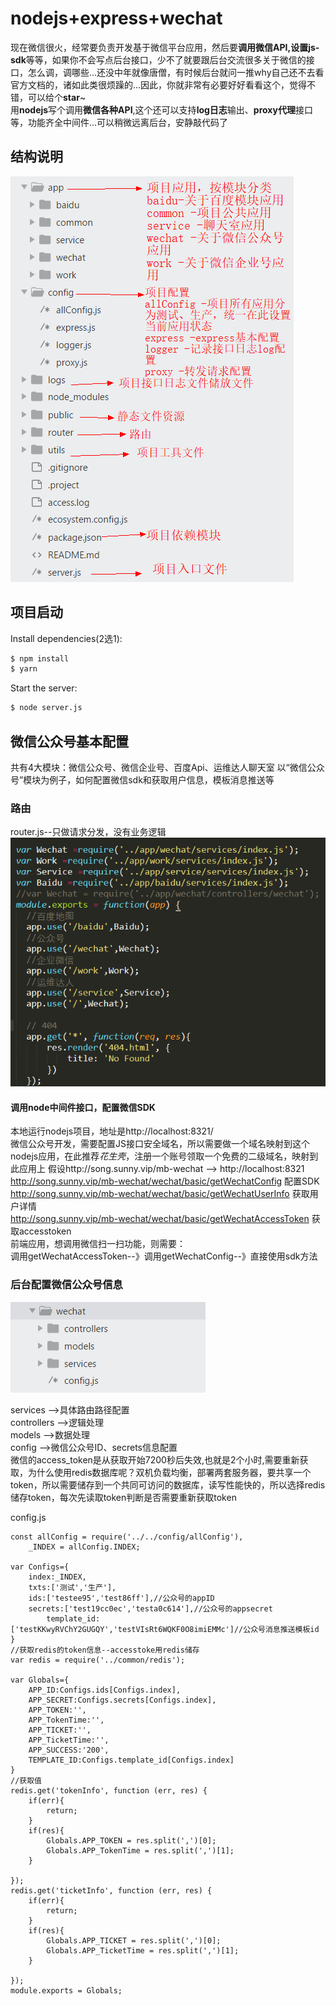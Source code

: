 # nodejs+express+wechat
  现在微信很火，经常要负责开发基于微信平台应用，然后要**调用微信API,设置js-sdk**等等，如果你不会写点后台接口，少不了就要跟后台交流很多关于微信的接口，怎么调，调哪些...还没中年就像唐僧，有时候后台就问一推why自己还不去看官方文档的，诸如此类很烦躁的...因此，你就非常有必要好好看看这个，觉得不错，可以给个**star**~  
  用**nodejs**写个调用**微信各种API**,这个还可以支持**log日志**输出、**proxy代理**接口等，功能齐全中间件...可以稍微远离后台，安静敲代码了
## 结构说明
![项目结构说明图](https://github.com/songsunny00/nodejs-express-wechat_github/blob/master/public/githubImg/construct.png?raw=true)  

## 项目启动
  Install dependencies(2选1):

```bash
$ npm install
$ yarn
```

  Start the server:

```bash
$ node server.js
```

## 微信公众号基本配置
共有4大模块：微信公众号、微信企业号、百度Api、运维达人聊天室
以“微信公众号”模块为例子，如何配置微信sdk和获取用户信息，模板消息推送等
### 路由
 router.js--只做请求分发，没有业务逻辑  
 ![路由](https://github.com/songsunny00/nodejs-express-wechat_github/blob/master/public/githubImg/wechat_router.png?raw=true)  
 #### 调用node中间件接口，配置微信SDK
 本地运行nodejs项目，地址是http://localhost:8321/  
 微信公众号开发，需要配置JS接口安全域名，所以需要做一个域名映射到这个nodejs应用，在此推荐*花生壳*，注册一个账号领取一个免费的二级域名，映射到此应用上
 假设http://song.sunny.vip/mb-wechat --> http://localhost:8321  
 http://song.sunny.vip/mb-wechat/wechat/basic/getWechatConfig 配置SDK  
 http://song.sunny.vip/mb-wechat/wechat/basic/getWechatUserInfo 获取用户详情  
 http://song.sunny.vip/mb-wechat/wechat/basic/getWechatAccessToken 获取accesstoken  
 前端应用，想调用微信扫一扫功能，则需要：  
调用getWechatAccessToken--》调用getWechatConfig--》直接使用sdk方法
 
### 后台配置微信公众号信息  
 ![wechat结构说明图](https://github.com/songsunny00/nodejs-express-wechat_github/blob/master/public/githubImg/wechat_construct.png?raw=true)  

 services    -->具体路由路径配置  
 controllers -->逻辑处理  
 models      -->数据处理  
 config      -->微信公众号ID、secrets信息配置  
 微信的access_token是从获取开始7200秒后失效,也就是2个小时,需要重新获取，为什么使用redis数据库呢？双机负载均衡，部署两套服务器，要共享一个token，所以需要储存到一个共同可访问的数据库，读写性能快的，所以选择redis储存token，每次先读取token判断是否需要重新获取token
 
config.js  
```
const allConfig = require('../../config/allConfig'),
    _INDEX = allConfig.INDEX;

var Configs={
	index:_INDEX,
	txts:['测试','生产'],
	ids:['testee95','test86ff'],//公众号的appID
	secrets:['test19cc0ec','testa0c614'],//公众号的appsecret
    	template_id:['testKKwyRVChY2GUGQY','testVIsRt6WQKF0O8imiEMMc']//公众号消息推送模板id
}
//获取redis的token信息--accesstoke用redis储存
var redis = require('../common/redis');

var Globals={
    APP_ID:Configs.ids[Configs.index],
    APP_SECRET:Configs.secrets[Configs.index],
    APP_TOKEN:'',
    APP_TokenTime:'',
    APP_TICKET:'',
    APP_TicketTime:'',
    APP_SUCCESS:'200',
    TEMPLATE_ID:Configs.template_id[Configs.index]
}
//获取值
redis.get('tokenInfo', function (err, res) {
    if(err){
        return;
    }
    if(res){
        Globals.APP_TOKEN = res.split(',')[0];
        Globals.APP_TokenTime = res.split(',')[1];
    }
    
});
redis.get('ticketInfo', function (err, res) {
    if(err){
        return;
    }
    if(res){
        Globals.APP_TICKET = res.split(',')[0];
        Globals.APP_TicketTime = res.split(',')[1];
    }
    
});
module.exports = Globals;
 
 ```
 
